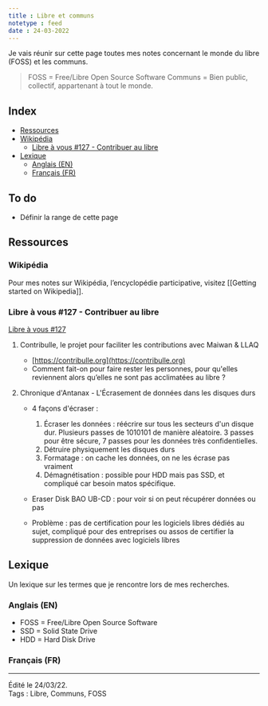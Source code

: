```yaml
---
title : Libre et communs
notetype : feed
date : 24-03-2022
---
```


Je vais réunir sur cette page toutes mes notes concernant le monde du libre (FOSS) et les communs.

> FOSS = Free/Libre Open Source Software
> Communs = Bien public, collectif, appartenant à tout le monde.


## Index

<!-- TOC titleSize:2 tabSpaces:2 depthFrom:1 depthTo:3 withLinks:1 updateOnSave:1 orderedList:0 skip:2 title:0 charForUnorderedList:* -->
* [Ressources](#ressources)
* [Wikipédia](#wikipédia)
  * [Libre à vous #127 - Contribuer au libre](#libre-à-vous-127---contribuer-au-libre)
* [Lexique](#lexique)
  * [Anglais (EN)](#anglais-en)
  * [Français (FR)](#français-fr)
<!-- /TOC -->

## To do

* Définir la range de cette page

## Ressources
### Wikipédia
Pour mes notes sur Wikipédia, l’encyclopédie participative, visitez [[Getting started on Wikipedia]].

### Libre à vous #127 - Contribuer au libre

[Libre à vous #127](https://www.libreavous.org/127-contribuer-au-libre-chronique-d-antanak-chronique-de-marie-odile-morandi)

1. Contribulle, le projet pour faciliter les contributions avec Maiwan & LLAQ
   - [https://contribulle.org](https://contribulle.org)
   - Comment fait-on pour faire rester les personnes, pour qu'elles reviennent alors qu’elles ne sont pas acclimatées au libre ?
2. Chronique d'Antanax - L'Écrasement de données dans les disques durs  

	- 4 façons d'écraser :
	  1. Écraser les données : réécrire sur tous les secteurs d'un disque dur. Plusieurs passes de 1010101 de manière aléatoire. 3 passes pour être sécure, 7 passes pour les données très confidentielles.
	  2. Détruire physiquement les disques durs
	  3. Formatage : on cache les données, on ne les écrase pas vraiment
	  4. Démagnétisation : possible pour HDD mais pas SSD, et compliqué car besoin matos spécifique.  
	
	- Eraser Disk BAO UB-CD : pour voir si on peut récupérer données ou pas
	- Problème : pas de certification pour les logiciels libres dédiés au sujet, compliqué pour des entreprises ou assos de certifier la suppression de données avec logiciels libres

## Lexique
Un lexique sur les termes que je rencontre lors de mes recherches.
### Anglais (EN)

- FOSS = Free/Libre Open Source Software
- SSD = Solid State Drive   
- HDD = Hard Disk Drive

### Français (FR)

-----

Édité le 24/03/22.   
Tags : Libre, Communs, FOSS